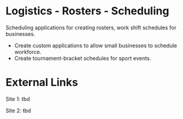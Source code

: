 # Logistics - Rosters - Scheduling 
Scheduling applications for creating rosters, work shift schedules
for businesses.

* Create custom applications to allow small businesses to schedule workforce.
* Create tournament-bracket schedules for sport events.

# External Links
Site 1: tbd

Site 2: tbd


